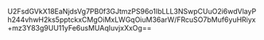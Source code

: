 U2FsdGVkX18EaNjdsVg7PB0f3GJtmzPS96o1IbLLL3NSwpCUuO2i6wdVlayPh244vhwH2ks5pptckxCMgOiMxLWGqOiuM36arW/FRcuSO7bMuf6yuHRiyx+mz3Y83g9UU11yFe6usMUAqIuvjxXxOg==
